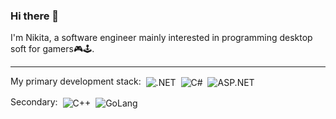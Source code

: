 ### Hi there 👋

I'm Nikita, a software engineer mainly interested in programming desktop soft for gamers🎮🕹️.

---

My primary development stack:
&nbsp;<img alt=".NET" valign="middle" src="https://img.shields.io/badge/.NET-5C2D91?style=for-the-badge&logo=.net&logoColor=white">
&nbsp;<img alt="C#" valign="middle" src="https://img.shields.io/badge/c%23-%23239120?style=for-the-badge&logoColor=white">
&nbsp;<img alt="ASP.NET" valign="middle" src="https://img.shields.io/badge/ASP.NET-5c2d91?style=for-the-badge&logoColor=white">

Secondary:
&nbsp;<img alt="C++" valign="middle" src="https://img.shields.io/badge/C++-%230095D5.svg?style=for-the-badge&logoColor=white">
&nbsp;<img alt="GoLang" valign="middle" src="https://img.shields.io/badge/GoLang-%230095D5.svg?style=for-the-badge&logo=go&logoColor=white">

